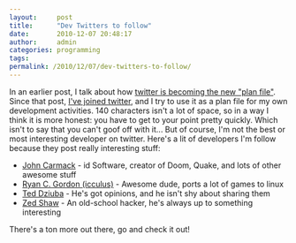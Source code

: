 ```yaml
---
layout:     post
title:      "Dev Twitters to follow"
date:       2010-12-07 20:48:17
author:     admin
categories: programming
tags:  
permalink: /2010/12/07/dev-twitters-to-follow/
---
```

In an earlier post, I talk about how [twitter is becoming the new "plan file"](http://ironboundsoftware.com/blog/2010/08/18/are-tweets-the-new-plan/). Since that post, [I've joined twitter](http://twitter.com/nloadholtes), and I try to use it as a plan file for my own development activities. 140 characters isn't a lot of space, so in a way I think it is more honest: you have to get to your point pretty quickly. Which isn't to say that you can't goof off with it... But of course, I'm not the best or most interesting developer on twitter. Here's a lit of developers I'm follow because they post really interesting stuff: 

  * [John Carmack](http://twitter.com/#!/ID_AA_Carmack) \- id Software, creator of Doom, Quake, and lots of other awesome stuff
  * [Ryan C. Gordon (icculus)](http://twitter.com/#!/icculus) \- Awesome dude, ports a lot of games to linux
  * [Ted Dziuba](http://twitter.com/#!/dozba) \- He's got opinions, and he isn't shy about sharing them
  * [Zed Shaw](http://twitter.com/#!/zedshaw) \- An old-school hacker, he's always up to something interesting

There's a ton more out there, go and check it out!
